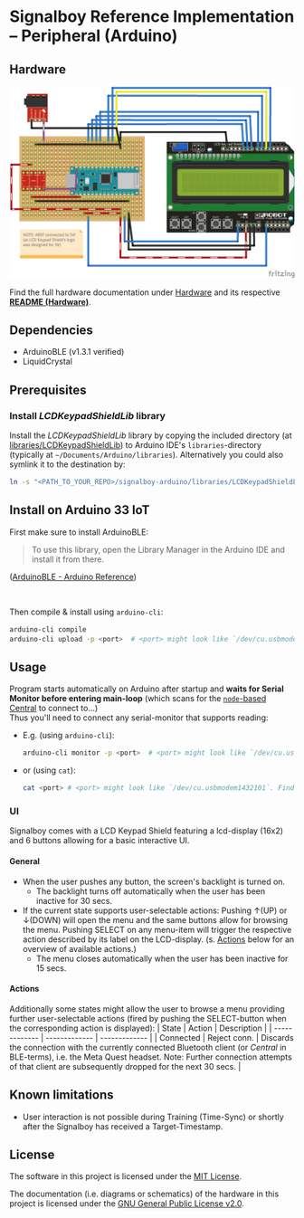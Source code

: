 # Signalboy Reference Implementation – Peripheral (Arduino)
## Hardware
![Signalboy Device circuitry](./Documentation/Hardware/Circuitry/Signalboy.png)

Find the full hardware documentation under [Hardware](./Documentation/Hardware/) and its respective [**README (Hardware)**](./Documentation/Hardware/README.md).

## Dependencies
* ArduinoBLE (v1.3.1 verified)
* LiquidCrystal

## Prerequisites
### Install _LCDKeypadShieldLib_ library
Install the _LCDKeypadShieldLib_ library by copying the included directory (at [libraries/LCDKeypadShieldLib](./libraries/LCDKeypadShieldLib)) to Arduino IDE's `libraries`-directory (typically at `~/Documents/Arduino/libraries`). Alternatively you could also symlink it to the destination by:
```bash
ln -s "<PATH_TO_YOUR_REPO>/signalboy-arduino/libraries/LCDKeypadShieldLib" "$HOME/Documents/Arduino/libraries/LCDKeypadShieldLib"
```

## Install on Arduino 33 IoT
First make sure to install ArduinoBLE:
> To use this library, open the Library Manager in the Arduino IDE and install it from there.

([ArduinoBLE - Arduino Reference](https://www.arduino.cc/reference/en/libraries/arduinoble/))

<br/>

Then compile & install using `arduino-cli`:
```bash
arduino-cli compile
arduino-cli upload -p <port>  # <port> might look like `/dev/cu.usbmodem1432101`. Find <port> by running `arduino-cli board list`.
```

## Usage
Program starts automatically on Arduino after startup and **waits for Serial Monitor before entering main-loop** (which scans for the [`node`-based Central](../node-peripheral/README.md) to connect to…)  
Thus you'll need to connect any serial-monitor that supports reading:
* E.g. (using `arduino-cli`):
  ```bash
  arduino-cli monitor -p <port>  # <port> might look like `/dev/cu.usbmodem1432101`. Find <port> by running `arduino-cli board list`.
  ```
* or (using `cat`):
  ```bash
  cat <port> # <port> might look like `/dev/cu.usbmodem1432101`. Find <port> by running `arduino-cli board list`.
  ```

### UI
Signalboy comes with a LCD Keypad Shield featuring a lcd-display (16x2) and 6 buttons allowing for a basic interactive UI.

#### General
* When the user pushes any button, the screen's backlight is turned on.
  * The backlight turns off automatically when the user has been inactive for 30 secs.
* If the current state supports user-selectable actions: Pushing ↑(UP) or ↓(DOWN) will open the
  menu and the same buttons allow for browsing the menu. Pushing SELECT on any menu-item will trigger
  the respective action described by its label on the LCD-display. (s. [Actions](#actions) below for an overview of available actions.)
  * The menu closes automatically when the user has been inactive for 15 secs.

#### Actions
Additionally some states might allow the user to browse a menu providing further user-selectable actions (fired by pushing the SELECT-button when the corresponding action is displayed):
|     State     |     Action    |  Description  |
| ------------- | ------------- | ------------- |
|   Connected   | Reject conn.  | Discards the connection with the currently connected Bluetooth client (or _Central_ in BLE-terms), i.e. the Meta Quest headset. Note: Further connection attempts of that client are subsequently dropped for the next 30 secs. |

## Known limitations
* User interaction is not possible during Training (Time-Sync) or shortly
after the Signalboy has received a Target-Timestamp.

## License
The software in this project is licensed under the [MIT License](./LICENSE).

The documentation (i.e. diagrams or schematics) of the hardware in this project is licensed under the [GNU General Public License v2.0](./Documentation/Hardware/COPYING).
